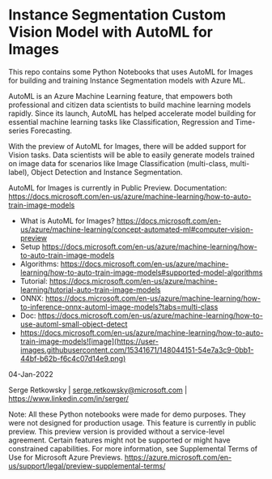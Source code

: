 # Instance Segmentation Custom Vision Model with AutoML for Images

This repo contains some Python Notebooks that uses AutoML for Images for building and training Instance Segmentation models with Azure ML.


AutoML is an Azure Machine Learning feature, that empowers both professional and citizen data scientists to build machine learning models rapidly. Since its launch, AutoML has helped accelerate model building for essential machine learning tasks like Classification, Regression and Time-series Forecasting.

With the preview of AutoML for Images, there will be added support for Vision tasks. Data scientists will be able to easily generate models trained on image data for scenarios like Image Classification (multi-class, multi-label), Object Detection and Instance Segmentation.

AutoML for Images is currently in Public Preview.
Documentation: https://docs.microsoft.com/en-us/azure/machine-learning/how-to-auto-train-image-models

- What is AutoML for Images? https://docs.microsoft.com/en-us/azure/machine-learning/concept-automated-ml#computer-vision-preview
- Setup https://docs.microsoft.com/en-us/azure/machine-learning/how-to-auto-train-image-models
- Algorithms: https://docs.microsoft.com/en-us/azure/machine-learning/how-to-auto-train-image-models#supported-model-algorithms
- Tutorial: https://docs.microsoft.com/en-us/azure/machine-learning/tutorial-auto-train-image-models
- ONNX: https://docs.microsoft.com/en-us/azure/machine-learning/how-to-inference-onnx-automl-image-models?tabs=multi-class
- Doc: https://docs.microsoft.com/en-us/azure/machine-learning/how-to-use-automl-small-object-detect
- https://docs.microsoft.com/en-us/azure/machine-learning/how-to-auto-train-image-models![image](https://user-images.githubusercontent.com/15341671/148044151-54e7a3c9-0bb1-44bf-b62b-f6c4c07d14e9.png)


04-Jan-2022

Serge Retkowsky | serge.retkowsky@microsoft.com | https://www.linkedin.com/in/serger/

Note: All these Python notebooks were made for demo purposes. They were not designed for production usage. This feature is currently in public preview. This preview version is provided without a service-level agreement. Certain features might not be supported or might have constrained capabilities. For more information, see Supplemental Terms of Use for Microsoft Azure Previews. https://azure.microsoft.com/en-us/support/legal/preview-supplemental-terms/
